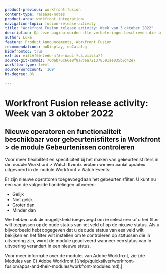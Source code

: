 ```yaml
---
product-previous: workfront-fusion
content-type: release-notes
product-area: workfront-integrations
navigation-topic: fusion-release-activity
title: "Workfront Fusion release activity: Week van 3 oktober 2022"
description: Op deze pagina worden alle verbeteringen beschreven die in Adobe Workfront Fusion in de week van 3 oktober 2022 zijn aangebracht.
author: Luke
feature: Product Announcements, Workfront Fusion
recommendations: noDisplay, noCatalog
hidefromtoc: true
exl-id: e1519f60-7e6d-4f8e-8ad1-7c3cb1143a7f
source-git-commit: 76deb76c66e8f8a7dea721378591ae035b8d42e7
workflow-type: tm+mt
source-wordcount: '169'
ht-degree: 0%

---
```


# Workfront Fusion release activity: Week van 3 oktober 2022

## Nieuwe operatoren en functionaliteit beschikbaar voor gebeurtenisfilters in Workfront > de module Gebeurtenissen controleren

Voor meer flexibiliteit en specificiteit bij het maken van gebeurtenisfilters in de module Workfront > Watch Events hebben we een aantal updates uitgevoerd in de module Workfront > Watch Events:

Er zijn nieuwe operatoren toegevoegd aan het gebeurtenisfilter. U kunt nu een van de volgende handelingen uitvoeren:

* Gelijk
* Niet gelijk
* Groter dan
* Minder dan

We hebben ook de mogelijkheid toegevoegd om te selecteren of u het filter wilt toepassen op de oude status van het veld of op de nieuwe status. Als u bijvoorbeeld hebt opgegeven dat u de oude status van een veld wilt bekijken en het filter wilt instellen om te controleren op statussen die in uitvoering zijn, wordt de module geactiveerd wanneer een status van In uitvoering verandert in een nieuwe status.

Voor meer informatie over de modules van Adobe Workfront, zie {de Modules van 0} Adobe Workfront ](/help/quicksilver/workfront-fusion/apps-and-their-modules/workfront-modules.md).[
